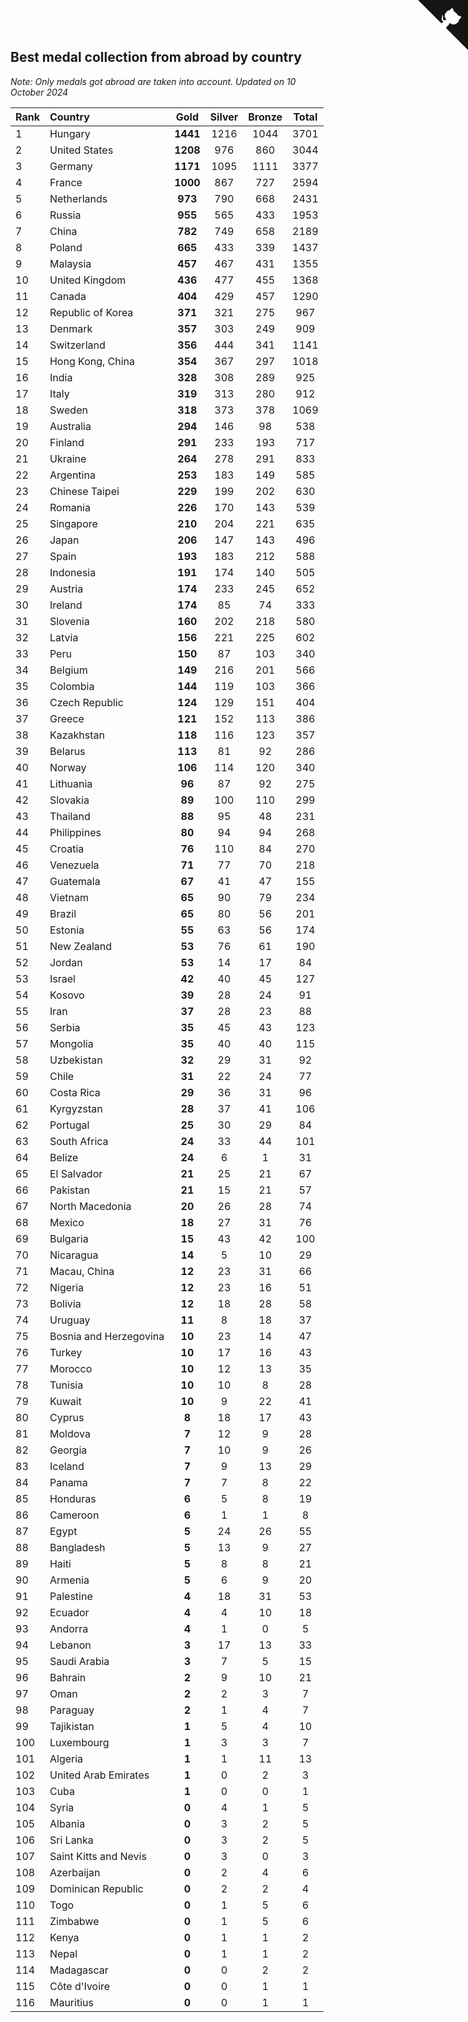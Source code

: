 ## Best medal collection from abroad by country

*Note: Only medals got abroad are taken into account.*
*Updated on 10 October 2024*

| Rank | Country | Gold | Silver | Bronze | Total |
| :--- | :--- | :--: | :--: | :--: | :--: |
| 1 | Hungary | **1441** | 1216 | 1044 | 3701 |
| 2 | United States | **1208** | 976 | 860 | 3044 |
| 3 | Germany | **1171** | 1095 | 1111 | 3377 |
| 4 | France | **1000** | 867 | 727 | 2594 |
| 5 | Netherlands | **973** | 790 | 668 | 2431 |
| 6 | Russia | **955** | 565 | 433 | 1953 |
| 7 | China | **782** | 749 | 658 | 2189 |
| 8 | Poland | **665** | 433 | 339 | 1437 |
| 9 | Malaysia | **457** | 467 | 431 | 1355 |
| 10 | United Kingdom | **436** | 477 | 455 | 1368 |
| 11 | Canada | **404** | 429 | 457 | 1290 |
| 12 | Republic of Korea | **371** | 321 | 275 | 967 |
| 13 | Denmark | **357** | 303 | 249 | 909 |
| 14 | Switzerland | **356** | 444 | 341 | 1141 |
| 15 | Hong Kong, China | **354** | 367 | 297 | 1018 |
| 16 | India | **328** | 308 | 289 | 925 |
| 17 | Italy | **319** | 313 | 280 | 912 |
| 18 | Sweden | **318** | 373 | 378 | 1069 |
| 19 | Australia | **294** | 146 | 98 | 538 |
| 20 | Finland | **291** | 233 | 193 | 717 |
| 21 | Ukraine | **264** | 278 | 291 | 833 |
| 22 | Argentina | **253** | 183 | 149 | 585 |
| 23 | Chinese Taipei | **229** | 199 | 202 | 630 |
| 24 | Romania | **226** | 170 | 143 | 539 |
| 25 | Singapore | **210** | 204 | 221 | 635 |
| 26 | Japan | **206** | 147 | 143 | 496 |
| 27 | Spain | **193** | 183 | 212 | 588 |
| 28 | Indonesia | **191** | 174 | 140 | 505 |
| 29 | Austria | **174** | 233 | 245 | 652 |
| 30 | Ireland | **174** | 85 | 74 | 333 |
| 31 | Slovenia | **160** | 202 | 218 | 580 |
| 32 | Latvia | **156** | 221 | 225 | 602 |
| 33 | Peru | **150** | 87 | 103 | 340 |
| 34 | Belgium | **149** | 216 | 201 | 566 |
| 35 | Colombia | **144** | 119 | 103 | 366 |
| 36 | Czech Republic | **124** | 129 | 151 | 404 |
| 37 | Greece | **121** | 152 | 113 | 386 |
| 38 | Kazakhstan | **118** | 116 | 123 | 357 |
| 39 | Belarus | **113** | 81 | 92 | 286 |
| 40 | Norway | **106** | 114 | 120 | 340 |
| 41 | Lithuania | **96** | 87 | 92 | 275 |
| 42 | Slovakia | **89** | 100 | 110 | 299 |
| 43 | Thailand | **88** | 95 | 48 | 231 |
| 44 | Philippines | **80** | 94 | 94 | 268 |
| 45 | Croatia | **76** | 110 | 84 | 270 |
| 46 | Venezuela | **71** | 77 | 70 | 218 |
| 47 | Guatemala | **67** | 41 | 47 | 155 |
| 48 | Vietnam | **65** | 90 | 79 | 234 |
| 49 | Brazil | **65** | 80 | 56 | 201 |
| 50 | Estonia | **55** | 63 | 56 | 174 |
| 51 | New Zealand | **53** | 76 | 61 | 190 |
| 52 | Jordan | **53** | 14 | 17 | 84 |
| 53 | Israel | **42** | 40 | 45 | 127 |
| 54 | Kosovo | **39** | 28 | 24 | 91 |
| 55 | Iran | **37** | 28 | 23 | 88 |
| 56 | Serbia | **35** | 45 | 43 | 123 |
| 57 | Mongolia | **35** | 40 | 40 | 115 |
| 58 | Uzbekistan | **32** | 29 | 31 | 92 |
| 59 | Chile | **31** | 22 | 24 | 77 |
| 60 | Costa Rica | **29** | 36 | 31 | 96 |
| 61 | Kyrgyzstan | **28** | 37 | 41 | 106 |
| 62 | Portugal | **25** | 30 | 29 | 84 |
| 63 | South Africa | **24** | 33 | 44 | 101 |
| 64 | Belize | **24** | 6 | 1 | 31 |
| 65 | El Salvador | **21** | 25 | 21 | 67 |
| 66 | Pakistan | **21** | 15 | 21 | 57 |
| 67 | North Macedonia | **20** | 26 | 28 | 74 |
| 68 | Mexico | **18** | 27 | 31 | 76 |
| 69 | Bulgaria | **15** | 43 | 42 | 100 |
| 70 | Nicaragua | **14** | 5 | 10 | 29 |
| 71 | Macau, China | **12** | 23 | 31 | 66 |
| 72 | Nigeria | **12** | 23 | 16 | 51 |
| 73 | Bolivia | **12** | 18 | 28 | 58 |
| 74 | Uruguay | **11** | 8 | 18 | 37 |
| 75 | Bosnia and Herzegovina | **10** | 23 | 14 | 47 |
| 76 | Turkey | **10** | 17 | 16 | 43 |
| 77 | Morocco | **10** | 12 | 13 | 35 |
| 78 | Tunisia | **10** | 10 | 8 | 28 |
| 79 | Kuwait | **10** | 9 | 22 | 41 |
| 80 | Cyprus | **8** | 18 | 17 | 43 |
| 81 | Moldova | **7** | 12 | 9 | 28 |
| 82 | Georgia | **7** | 10 | 9 | 26 |
| 83 | Iceland | **7** | 9 | 13 | 29 |
| 84 | Panama | **7** | 7 | 8 | 22 |
| 85 | Honduras | **6** | 5 | 8 | 19 |
| 86 | Cameroon | **6** | 1 | 1 | 8 |
| 87 | Egypt | **5** | 24 | 26 | 55 |
| 88 | Bangladesh | **5** | 13 | 9 | 27 |
| 89 | Haiti | **5** | 8 | 8 | 21 |
| 90 | Armenia | **5** | 6 | 9 | 20 |
| 91 | Palestine | **4** | 18 | 31 | 53 |
| 92 | Ecuador | **4** | 4 | 10 | 18 |
| 93 | Andorra | **4** | 1 | 0 | 5 |
| 94 | Lebanon | **3** | 17 | 13 | 33 |
| 95 | Saudi Arabia | **3** | 7 | 5 | 15 |
| 96 | Bahrain | **2** | 9 | 10 | 21 |
| 97 | Oman | **2** | 2 | 3 | 7 |
| 98 | Paraguay | **2** | 1 | 4 | 7 |
| 99 | Tajikistan | **1** | 5 | 4 | 10 |
| 100 | Luxembourg | **1** | 3 | 3 | 7 |
| 101 | Algeria | **1** | 1 | 11 | 13 |
| 102 | United Arab Emirates | **1** | 0 | 2 | 3 |
| 103 | Cuba | **1** | 0 | 0 | 1 |
| 104 | Syria | **0** | 4 | 1 | 5 |
| 105 | Albania | **0** | 3 | 2 | 5 |
| 106 | Sri Lanka | **0** | 3 | 2 | 5 |
| 107 | Saint Kitts and Nevis | **0** | 3 | 0 | 3 |
| 108 | Azerbaijan | **0** | 2 | 4 | 6 |
| 109 | Dominican Republic | **0** | 2 | 2 | 4 |
| 110 | Togo | **0** | 1 | 5 | 6 |
| 111 | Zimbabwe | **0** | 1 | 5 | 6 |
| 112 | Kenya | **0** | 1 | 1 | 2 |
| 113 | Nepal | **0** | 1 | 1 | 2 |
| 114 | Madagascar | **0** | 0 | 2 | 2 |
| 115 | Côte d'Ivoire | **0** | 0 | 1 | 1 |
| 116 | Mauritius | **0** | 0 | 1 | 1 |


<a href="https://github.com/JustinTimeCuber/wca_statistics" class="github-corner" aria-label="View source on Github"><svg width="80" height="80" viewBox="0 0 250 250" style="fill:#151513; color:#fff; position: absolute; top: 0; border: 0; right: 0;" aria-hidden="true"><path d="M0,0 L115,115 L130,115 L142,142 L250,250 L250,0 Z"></path><path d="M128.3,109.0 C113.8,99.7 119.0,89.6 119.0,89.6 C122.0,82.7 120.5,78.6 120.5,78.6 C119.2,72.0 123.4,76.3 123.4,76.3 C127.3,80.9 125.5,87.3 125.5,87.3 C122.9,97.6 130.6,101.9 134.4,103.2" fill="currentColor" style="transform-origin: 130px 106px;" class="octo-arm"></path><path d="M115.0,115.0 C114.9,115.1 118.7,116.5 119.8,115.4 L133.7,101.6 C136.9,99.2 139.9,98.4 142.2,98.6 C133.8,88.0 127.5,74.4 143.8,58.0 C148.5,53.4 154.0,51.2 159.7,51.0 C160.3,49.4 163.2,43.6 171.4,40.1 C171.4,40.1 176.1,42.5 178.8,56.2 C183.1,58.6 187.2,61.8 190.9,65.4 C194.5,69.0 197.7,73.2 200.1,77.6 C213.8,80.2 216.3,84.9 216.3,84.9 C212.7,93.1 206.9,96.0 205.4,96.6 C205.1,102.4 203.0,107.8 198.3,112.5 C181.9,128.9 168.3,122.5 157.7,114.1 C157.9,116.9 156.7,120.9 152.7,124.9 L141.0,136.5 C139.8,137.7 141.6,141.9 141.8,141.8 Z" fill="currentColor" class="octo-body"></path></svg></a><style>.github-corner:hover .octo-arm{animation:octocat-wave 560ms ease-in-out}@keyframes octocat-wave{0%,100%{transform:rotate(0)}20%,60%{transform:rotate(-25deg)}40%,80%{transform:rotate(10deg)}}@media (max-width:500px){.github-corner:hover .octo-arm{animation:none}.github-corner .octo-arm{animation:octocat-wave 560ms ease-in-out}}</style>
